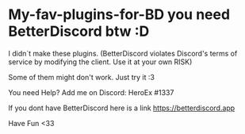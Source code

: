 # My-fav-plugins-for-BD you need BetterDiscord btw :D
I didn´t make these plugins. (BetterDiscord violates Discord's terms of service by modifying the client. Use it at your own RISK)

Some of them might don't work. Just try it :3

You need Help? Add me on Discord: HeroEx #1337

If you dont have BetterDiscord here is a link https://betterdiscord.app

Have Fun <33 
